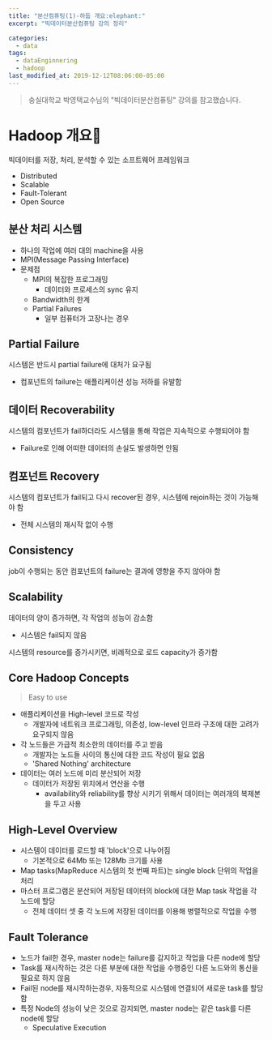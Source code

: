 ```yaml
---
title: "분산컴퓨팅(1)-하둡 개요:elephant:"
excerpt: "빅데이터분산컴퓨팅 강의 정리"

categories:
  - data
tags:
  - dataEnginnering
  - hadoop
last_modified_at: 2019-12-12T08:06:00-05:00
---
```


> 숭실대학교 박영택교수님의 "빅데이터분산컴퓨팅" 강의를 참고했습니다.

# Hadoop 개요:elephant:

빅데이터를 저장, 처리, 분석할 수 있는 소프트웨어 프레임워크

- Distributed
- Scalable
- Fault-Tolerant
- Open Source

## 분산 처리 시스템

- 하나의 작업에 여러 대의 machine을 사용
- MPI(Message Passing Interface)
- 문제점
  - MPI의 복잡한 프로그래밍
    - 데이터와 프로세스의 sync 유지
  - Bandwidth의 한계
  - Partial Failures
    - 일부 컴퓨터가 고장나는 경우

## Partial Failure

시스템은 반드시 partial failure에 대처가 요구됨

- 컴포넌트의 failure는 애플리케이션 성능 저하를 유발함

## 데이터 Recoverability

시스템의 컴포넌트가 fail하더라도 시스템을 통해 작업은 지속적으로 수행되어야 함

- Failure로 인해 어떠한 데이터의 손실도 발생하면 안됨

## 컴포넌트 Recovery

시스템의 컴포넌트가 fail되고 다시 recover된 경우, 시스템에 rejoin하는 것이 가능해야 함

- 전체 시스템의 재시작 없이 수행

## Consistency

job이 수행되는 동안 컴포넌트의 failure는 결과에 영향을 주지 않아야 함

## Scalability

데이터의 양이 증가하면, 각 작업의 성능이 감소함

- 시스템은 fail되지 않음

시스템의 resource를 증가시키면, 비례적으로 로드 capacity가 증가함

## Core Hadoop Concepts

> Easy to use

- 애플리케이션을 High-level 코드로 작성
  - 개발자에 네트워크 프로그래밍, 의존성, low-level 인프라 구조에 대한 고려가 요구되지 않음
- 각 노드들은 가급적 최소한의 데이터를 주고 받음
  - 개발자는 노드들 사이의 통신에 대한 코드 작성이 필요 없음
  - 'Shared Nothing' architecture
- 데이터는 여러 노드에 미리 분산되어 저장
  - 데이터가 저장된 위치에서 연산을 수행
    - availability와 reliability를 향상 시키기 위해서 데이터는 여러개의 복제본을 두고 사용

## High-Level Overview

- 시스템이 데이터를 로드할 때 'block'으로 나누어짐
  - 기본적으로 64Mb 또는 128Mb 크기를 사용
- Map tasks(MapReduce 시스템의 첫 번째 파트)는 single block 단위의 작업을 처리
- 마스터 프로그램은 분산되어 저장된 데이터의 block에 대한 Map task 작업을 각 노드에 할당
  - 전체 데이터 셋 중 각 노드에 저장된 데이터를 이용해 병렬적으로 작업을 수행

## Fault Tolerance

- 노드가 fail한 경우, master node는 failure를 감지하고 작업을 다른 node에 할당
- Task를 재시작하는 것은 다른 부분에 대한 작업을 수행중인 다른 노드와의 통신을 필요로 하지 않음
- Fail된 node를 재시작하는경우, 자동적으로 시스템에 연결되어 새로운 task를 할당함
- 특정 Node의 성능이 낮은 것으로 감지되면, master node는 같은 task를 다른 node에 할당
  - Speculative Execution



# 